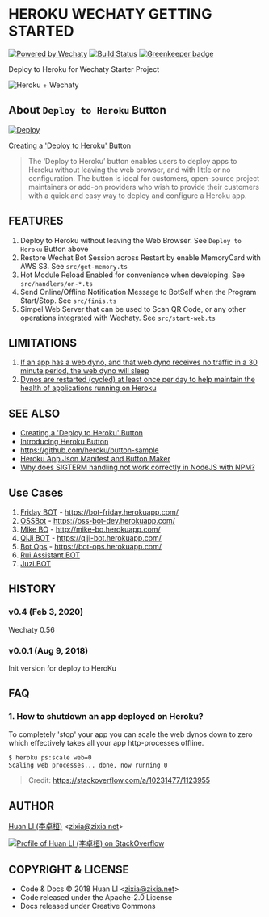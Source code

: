 # HEROKU WECHATY GETTING STARTED

[![Powered by Wechaty](https://img.shields.io/badge/Powered%20By-Wechaty-blue.svg)](https://github.com/chatie/wechaty)
[![Build Status](https://travis-ci.com/wechaty/heroku-wechaty-getting-started.svg?branch=master)](https://travis-ci.com/wechaty/heroku-wechaty-getting-started)
[![Greenkeeper badge](https://badges.greenkeeper.io/wechaty/heroku-wechaty-getting-started.svg)](https://greenkeeper.io/)

Deploy to Heroku for Wechaty Starter Project

![Heroku + Wechaty](docs/images/heroku-wechaty.png)

## About `Deploy to Heroku` Button

[![Deploy](https://www.herokucdn.com/deploy/button.svg)](https://heroku.com/deploy)

[Creating a 'Deploy to Heroku' Button](https://devcenter.heroku.com/articles/heroku-button)

> The ‘Deploy to Heroku’ button enables users to deploy apps to Heroku without leaving the web browser, and with little or no configuration. The button is ideal for customers, open-source project maintainers or add-on providers who wish to provide their customers with a quick and easy way to deploy and configure a Heroku app.

## FEATURES

1. Deploy to Heroku without leaving the Web Browser. See `Deploy to Heroku` Button above
1. Restore Wechat Bot Session across Restart by enable MemoryCard with AWS S3. See `src/get-memory.ts`
1. Hot Module Reload Enabled for convenience when developing. See `src/handlers/on-*.ts`
1. Send Online/Offline Notification Message to BotSelf when the Program Start/Stop. See `src/finis.ts`
1. Simpel Web Server that can be used to Scan QR Code, or any other operations integrated with Wechaty. See `src/start-web.ts`

## LIMITATIONS

1. [If an app has a web dyno, and that web dyno receives no traffic in a 30 minute period, the web dyno will sleep](https://devcenter.heroku.com/articles/free-dyno-hours#dyno-sleeping)
1. [Dynos are restarted (cycled) at least once per day to help maintain the health of applications running on Heroku](https://devcenter.heroku.com/articles/dynos#restarting)

## SEE ALSO

- [Creating a 'Deploy to Heroku' Button](https://devcenter.heroku.com/articles/heroku-button)
- [Introducing Heroku Button](https://blog.heroku.com/heroku-button)
- <https://github.com/heroku/button-sample>
- [Heroku App.Json Manifest and Button Maker](https://www.expeditedssl.com/heroku-button-maker)
- [Why does SIGTERM handling not work correctly in NodeJS with NPM?](https://help.heroku.com/ROG3H81R/why-does-sigterm-handling-not-work-correctly-in-nodejs-with-npm)

## Use Cases

1. [Friday BOT](https://github.com/wechaty/friday) - <https://bot-friday.herokuapp.com/>
1. [OSSBot](https://github.com/kaiyuanshe/OSS-bot) - <https://oss-bot-dev.herokuapp.com/>
1. [Mike BO](https://github.com/huan/mike-bo) - <http://mike-bo.herokuapp.com/>
1. [QiJi BOT](https://github.com/juzibot/qijibot) - <https://qiji-bot.herokuapp.com/>
1. [Bot Ops](https://github.com/juzibot/botops) - <https://bot-ops.herokuapp.com/>
1. [Rui Assistant BOT](https://github.com/juzibot/rui-bot)
1. [Juzi.BOT](https://github.com/juzibot/juzi-bot)

## HISTORY

### v0.4 (Feb 3, 2020)

Wechaty 0.56

### v0.0.1 (Aug 9, 2018)

Init version for deploy to HeroKu

## FAQ

### 1. How to shutdown an app deployed on Heroku?

To completely 'stop' your app you can scale the web dynos down to zero which effectively takes all your app http-processes offline.

```sh
$ heroku ps:scale web=0
Scaling web processes... done, now running 0
```

> Credit: https://stackoverflow.com/a/10231477/1123955

## AUTHOR

[Huan LI (李卓桓)](http://linkedin.com/in/zixia) \<zixia@zixia.net\>

[![Profile of Huan LI (李卓桓) on StackOverflow](https://stackexchange.com/users/flair/265499.png)](https://stackexchange.com/users/265499)

## COPYRIGHT & LICENSE

- Code & Docs © 2018 Huan LI \<zixia@zixia.net\>
- Code released under the Apache-2.0 License
- Docs released under Creative Commons
